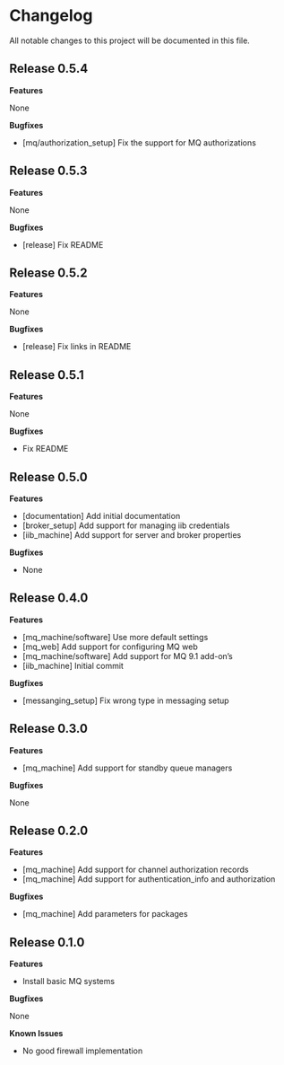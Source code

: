 # Changelog

All notable changes to this project will be documented in this file.

## Release 0.5.4

**Features**

None

**Bugfixes**

- [mq/authorization_setup] Fix the support for MQ authorizations

## Release 0.5.3

**Features**

None

**Bugfixes**

- [release] Fix README

## Release 0.5.2

**Features**

None

**Bugfixes**

- [release] Fix links in README

## Release 0.5.1

**Features**

None

**Bugfixes**

- Fix README

## Release 0.5.0

**Features**

- [documentation] Add initial documentation
- [broker_setup] Add support for managing iib credentials
- [iib_machine] Add support for server and broker properties

**Bugfixes**

- None

## Release 0.4.0

**Features**

- [mq_machine/software] Use more default settings
- [mq_web] Add support for configuring MQ web
- [mq_machine/software] Add support for MQ 9.1 add-on’s
- [iib_machine] Initial commit

**Bugfixes**

- [messanging_setup] Fix wrong type in messaging setup

## Release 0.3.0

**Features**

- [mq_machine] Add support for standby queue managers

**Bugfixes**

None

## Release 0.2.0

**Features**

- [mq_machine] Add support for channel authorization records
- [mq_machine] Add support for authentication_info and authorization

**Bugfixes**

- [mq_machine] Add parameters for packages


## Release 0.1.0

**Features**

- Install basic MQ systems

**Bugfixes**

None

**Known Issues**

- No good firewall implementation
